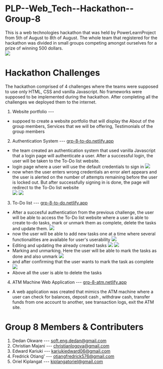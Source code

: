 # PLP--Web_Tech--Hackathon--Group-8
This is a web technologies hackathon that was held by PowerLearnProject from 5th of August to 8th of August. The whole team that registered for the hackathon was divided in small groups competing amongst ourselves for a prize of winning 500 dollars.<br>
![](Web_challenge_2/Favicon.ico)
# Hackathon Challenges
The hackathon comprised of 4 challenges where the teams were supposed to use only HTML, CSS and vanilla Javascript. No frameworks were supposed to be implemented during the hackathon. After completing all the challenges we deployed them to the internet.
1. Website portfolio --- 
- suppoed to create a website portfolio that will display the About of the group members, Services that we will be offering, Testimonials of the group members
2. Authentication System --- [grp-8-to-do.netlify.app](https://grp-8-to-do.netlify.app/)
- the team created an authentication system that used vanilla Javascript that a login page will authenticate a user. After a successful login, the user will be taken to the To-Do list website.
- login page where a user will use the default credentials to sign in
![](Web_challenge_2/image1.jpeg)
- now when the user enters wrong credentials an error alert appears and the user is alerted on the number of attempts remaining before the user is locked     out. But after successfully signing in is done, the page will redirect to the To-Do list website<br>
![](Web_challenge_2/image2.jpeg)
![](Web_challenge_2/image3.jpeg)
3. To-Do list --- [grp-8-to-do.netlify.app](https://grp-8-to-do.netlify.app/)
- After a succesful authentication from the previous challenge, the user will be able to access the To-Do list website where a user is able to create to-do tasks, mark or unmark them as complete, delete the tasks and update them.
![](Web_challenge_3/image1.jpeg)
- now the user will be able to add new tasks one at a time where several functionalities are available for user's userability
![](Web_challenge_3/image2.jpeg)
- Editing and updating the already created tasks
![](Web_challenge_3/image3.jpeg)
![](Web_challenge_3/image4.jpeg)
- Marking and unmarking. Here the user will be able to mark the tasks as done and also unmark
![](Web_challenge_3/image5.jpeg)
- and after confirming that the user wants to mark the task as complete <br>
![](Web_challenge_3/image6.jpeg)
- Above all the user is able to delete the tasks
4. ATM Machine Web Application --- [grp-8-atm.netlify.app](https://grp-8-atm.netlify.app/)
- A web application was created that mimics the ATM machine where a user can check for balances, deposit cash , withdraw cash, transfer funds from one account to another, see transaction logs, exit the ATM site.
# Group 8 Members & Contributers
1. Dedan Okware --- soft.eng.dedan@gmail.com
2. Christian Majani --- christianlogova@gmail.com
3. Edward Kariuki --- kariukiedward06@gmail.com 
4. Fredrick Otiang' --- otiangfredrick576@gmail.com
5. Oriel Kiplangat --- kiplangatoriel@gmail.com
